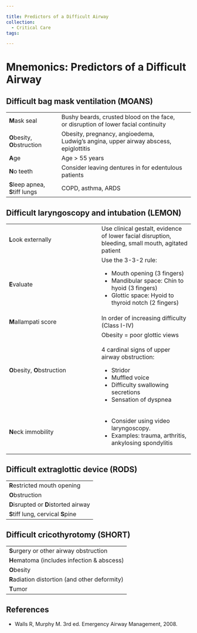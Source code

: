 ```yaml
---

title: Predictors of a Difficult Airway
collection:
  - Critical Care
tags:

---
```


# Mnemonics: Predictors of a Difficult Airway

## Difficult bag mask ventilation (MOANS)

|                              |                                                                                     |
|------------------------------|-------------------------------------------------------------------------------------|
| **M**ask seal                | Bushy beards, crusted blood on the face, or disruption of lower facial continuity   |
| **O**besity, **O**bstruction | Obesity, pregnancy, angioedema, Ludwig’s angina, upper airway abscess, epiglottitis |
| **A**ge                      | Age &gt; 55 years                                                                   |
| **N**o teeth                 | Consider leaving dentures in for edentulous patients                                |
| **S**leep apnea, **S**tiff lungs               | COPD, asthma, ARDS                                                                  |

## Difficult laryngoscopy and intubation (LEMON)

<table>
<colgroup>
<col width="50%" />
<col width="50%" />
</colgroup>
<tbody>
<tr class="odd">
<td><strong>L</strong>ook externally</td>
<td>Use clinical gestalt, evidence of lower facial disruption, bleeding, small mouth, agitated patient<br />
</td>
</tr>
<tr class="even">
<td><strong>E</strong>valuate</td>
<td>Use the 3-3-2 rule:<br />

<ul>
<li>Mouth opening (3 fingers)<br />
</li>
<li>Mandibular space: Chin to hyoid (3 fingers) <br />
</li>
<li>Glottic space: Hyoid to thyroid notch (2 fingers)<br />
</li>
</ul></td>
</tr>
<tr class="odd">
<td><strong>M</strong>allampati score</td>
<td>In order of increasing difficulty (Class I-IV)<br />
</td>
</tr>
<tr class="even">
<td><strong>O</strong>besity, <strong>O</strong>bstruction</td>
<td>Obesity = poor glottic views<br />
<br />
4 cardinal signs of upper airway obstruction:<br />

<ul>
<li>Stridor<br />
</li>
<li>Muffled voice<br />
</li>
<li>Difficulty swallowing secretions<br />
</li>
<li>Sensation of dyspnea<br />
</li>
</ul></td>
</tr>
<tr class="odd">
<td><strong>N</strong>eck immobility</td>
<td><ul>
<li>Consider using video laryngoscopy.<br />
</li>
<li>Examples: trauma, arthritis, ankylosing spondylitis<br />
</li>
</ul></td>
</tr>
</tbody>
</table>

## Difficult extraglottic device (RODS)


|                                       |
|---------------------------------------|
| **R**estricted mouth opening          |
| **O**bstruction                       |
| **D**isrupted or **D**istorted airway |
| **S**tiff lung, cervical **S**pine    |

## Difficult cricothyrotomy (SHORT)

|                                                |
|------------------------------------------------|
| **S**urgery or other airway obstruction        |
| **H**ematoma (includes infection & abscess)    |
| **O**besity                                    |
| **R**adiation distortion (and other deformity) |
| **T**umor                                      |

## References

-   Walls R, Murphy M. 3rd ed. Emergency Airway Management, 2008.
